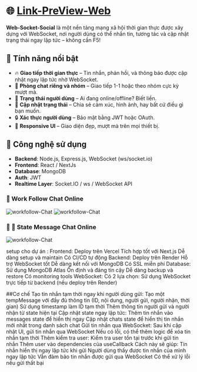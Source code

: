 # 🌐 [Link-PreView-Web](https://anhtuandev.id.vn/)

**Web-Socket-Social** là một nền tảng mạng xã hội thời gian thực được xây dựng với WebSocket, nơi người dùng có thể nhắn tin, tương tác và cập nhật trạng thái ngay lập tức – không cần F5!

## 🚀 Tính năng nổi bật

- 🔥 **Giao tiếp thời gian thực** – Tin nhắn, phản hồi, và thông báo được cập nhật ngay lập tức nhờ WebSocket.
- 👥 **Phòng chat riêng và nhóm** – Giao tiếp 1-1 hoặc theo nhóm cực kỳ mượt mà.
- 📡 **Trạng thái người dùng** – Ai đang online/offline? Biết liền.
- 📝 **Cập nhật trạng thái** – Chia sẻ cảm xúc, hình ảnh, hay bất cứ điều gì bạn muốn.
- 🔒 **Xác thực người dùng** – Bảo mật bằng JWT hoặc OAuth.
- 📱 **Responsive UI** – Giao diện đẹp, mượt mà trên mọi thiết bị.

## 🧱 Công nghệ sử dụng

- **Backend**: Node.js, Express.js, WebSocket (ws/socket.io)
- **Frontend**: React / NextJs
- **Database**: MongoDB 
- **Auth**: JWT 
- **Realtime Layer**: Socket.IO / ws / WebSocket API

### 🚀 Work Follow Chat Online
![workfollow-Chat](https://github.com/user-attachments/assets/9dbb4cc1-0bde-463e-97c5-f9b32ab46fa0)
![workfollow-Chat](https://github.com/user-attachments/assets/e1d02694-4fde-4e6b-bf35-c291943c1e63)

### 🚀 📝 State Message Chat Online
![workfollow-Chat](https://github.com/user-attachments/assets/c97715b3-7fc4-4d6e-a249-cc71f7a6d852)

setup cho dự án :
Frontend: Deploy trên Vercel
Tích hợp tốt với Next.js
Dễ dàng setup và maintain
Có CI/CD tự động
Backend: Deploy trên Render
Hỗ trợ WebSocket tốt
Dễ dàng kết nối với MongoDB
Có SSL miễn phí
Database: Sử dụng MongoDB Atlas
Ổn định và đáng tin cậy
Dễ dàng backup và restore
Có monitoring tools
WebSocket: Có 2 lựa chọn:
Sử dụng WebSocket trực tiếp từ backend (nếu deploy trên Render)

##Cơ chế
Tạo tin nhắn tạm thời ngay khi người dùng gửi:
Tạo một tempMessage với đầy đủ thông tin (ID, nội dung, người gửi, người nhận, thời gian)
Sử dụng timestamp làm ID tạm thời
Thêm thông tin người gửi và người nhận từ state hiện tại
Cập nhật state ngay lập tức:
Thêm tin nhắn vào messages state để hiển thị ngay
Cập nhật chats state để hiển thị tin nhắn mới nhất trong danh sách chat
Gửi tin nhắn qua WebSocket:
Sau khi cập nhật UI, gửi tin nhắn qua WebSocket
Nếu có lỗi, có thể thêm logic để xóa tin nhắn tạm thời
Thêm kiểm tra user:
Kiểm tra user tồn tại trước khi gửi tin nhắn
Thêm user vào dependencies của useCallback
Cách này sẽ giúp:
Tin nhắn hiển thị ngay lập tức khi gửi
Người dùng thấy được tin nhắn của mình ngay lập tức
Vẫn đảm bảo tin nhắn được gửi qua WebSocket
Có thể xử lý lỗi nếu gửi thất bại

